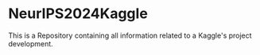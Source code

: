 # NeurIPS2024Kaggle
This is a Repository containing all information related to a Kaggle's  project development. 
